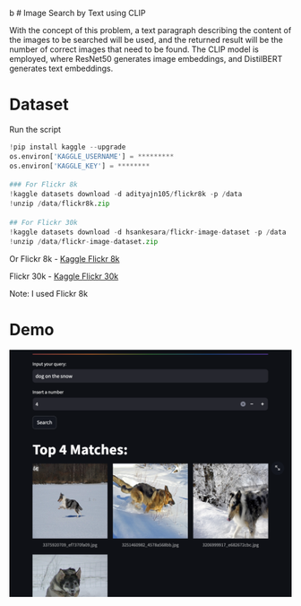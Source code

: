 b   # Image Search by Text using CLIP

With the concept of this problem, a text paragraph describing the content of the images to be searched will be used, and the returned result will be the number of correct images that need to be found. 
The CLIP model is employed, where ResNet50 generates image embeddings, and DistilBERT generates text embeddings.

# Dataset
Run the script
```python
!pip install kaggle --upgrade
os.environ['KAGGLE_USERNAME'] = *********
os.environ['KAGGLE_KEY'] = ********

### For Flickr 8k
!kaggle datasets download -d adityajn105/flickr8k -p /data
!unzip /data/flickr8k.zip

## For Flickr 30k
!kaggle datasets download -d hsankesara/flickr-image-dataset -p /data
!unzip /data/flickr-image-dataset.zip
```
Or
Flickr 8k - [Kaggle Flickr 8k](https://www.kaggle.com/datasets/adityajn105/flickr8k)

Flickr 30k - [Kaggle Flickr 30k](https://www.kaggle.com/datasets/hsankesara/flickr-image-dataset)

Note: I used Flickr 8k

# Demo
![CLIP](demo/demo1.png)
